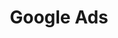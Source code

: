 ---
title: "Google Ads"
meta_title: "Servicios de Google Ads Profesional"
description: "Maximiza tu presencia online y genera más conversiones con nuestros servicios profesionales de Google Ads"
draft: false
layout: "@/layouts/WebDesignPage.astro"

# Banner
banner:
  title: "Impulsa tu Negocio con Campañas de Google Ads Profesionales"
  content: "Maximiza tu ROI y alcanza a tu audiencia ideal con estrategias personalizadas de Google Ads."
  image: "/images/banner.png"
  button:
    enable: true
    label: "Contáctanos"
    link: "/contact"

# Process
process:
  title: "Nuestro Proceso de Google Ads"
  description: "Implementamos una metodología probada para crear y optimizar campañas de Google Ads que generan resultados medibles."
  steps:
    - name: "Análisis"
      content: "#### Análisis y Planificación\n\nComenzamos con:\n- Análisis de mercado\n- Estudio de competencia\n- Investigación de palabras clave\n- Definición de objetivos\n- Planificación de presupuesto"
    
    - name: "Estrategia"
      content: "#### Desarrollo de Estrategia\n\nCreamos una estrategia que incluye:\n- Estructura de campañas\n- Selección de palabras clave\n- Creación de anuncios\n- Configuración de pujas\n- Optimización de landing pages"
    
    - name: "Optimización"
      content: "#### Optimización Continua\n\nMejoramos constantemente:\n- Rendimiento de anuncios\n- Calidad de palabras clave\n- Tasas de conversión\n- ROI de campañas\n- Estrategias de puja"

# Services
services:
  title: "Nuestros Servicios de Google Ads"
  notice:
    type: "note"
    content: "Todas nuestras campañas incluyen seguimiento detallado y reportes mensuales de rendimiento."
  services_list:
    - title: "Campañas de Búsqueda"
      features:
        - "Investigación de palabras clave"
        - "Anuncios de texto optimizados"
        - "Extensiones de anuncios"
        - "Seguimiento de conversiones"
        - "Optimización continua"
    
    - title: "Campañas Display"
      features:
        - "Diseño de banners"
        - "Segmentación por intereses"
        - "Remarketing"
        - "Anuncios responsive"
        - "Optimización de audiencias"
    
    - title: "Shopping y Performance"
      features:
        - "Optimización de feed"
        - "Estrategias de puja"
        - "Campañas Smart Shopping"
        - "Seguimiento de ROAS"
        - "Optimización de productos"

# Why Choose Us
why_choose_us:
  title: "¿Por Qué Elegirnos para Google Ads?"
  accordions:
    - title: "Experiencia Certificada"
      items:
        - "Certificación oficial de Google Ads"
        - "Años de experiencia en PPC"
        - "Equipo especializado"
        - "Casos de éxito probados"
        - "Conocimiento actualizado"
    
    - title: "Metodología Probada"
      items:
        - "Estrategias personalizadas"
        - "Optimización continua"
        - "Tests A/B constantes"
        - "Análisis de datos avanzado"
        - "Mejora continua de ROI"
    
    - title: "Transparencia Total"
      items:
        - "Reportes detallados mensuales"
        - "Acceso a dashboard en tiempo real"
        - "Comunicación constante"
        - "Sin costos ocultos"
        - "Métricas claras de éxito"

# Portfolio
portfolio:
  title: "Casos de Éxito en Google Ads"
  projects:
    - src: "/images/portfolio-1.jpg"
      alt: "Caso de Éxito 1"
      width: 600
      height: 400
      link: "/portfolio/caso-1"
    
    - src: "/images/portfolio-2.jpg"
      alt: "Caso de Éxito 2"
      width: 600
      height: 400
      link: "/portfolio/caso-2"

# Call to Action
cta:
  title: "¿Listo para Impulsar tu Negocio con Google Ads?"
  buttons:
    - label: "Solicitar Propuesta"
      link: "/contact"
      style: "solid"
    
    - label: "Ver Casos de Éxito"
      link: "/portfolio"
      style: "outline"

# Additional Services
additional_services:
  title: "Servicios Complementarios"
  services_list:
    - "Auditoría de Cuenta"
    - "Configuración de Conversiones"
    - "Optimización de Landing Pages"
    - "Remarketing Avanzado"
    - "Análisis de Competencia"
  notice:
    type: "tip"
    content: "¡Contáctanos hoy para una auditoría gratuita de tu cuenta de Google Ads!"
---